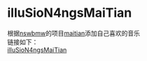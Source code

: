 # illuSioN4ngsMaiTian
根据[nswbmw](https://github.com/nswbmw)的项目[maitian](http://nswbmw.github.io/maitian/)添加自己喜欢的音乐    
链接如下：    
[illuSioN4ngsMaiTian](http://la413972057.github.io/illuSioN4ngsMaiTian)    